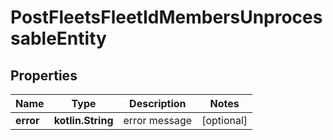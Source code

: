 
# PostFleetsFleetIdMembersUnprocessableEntity

## Properties
Name | Type | Description | Notes
------------ | ------------- | ------------- | -------------
**error** | **kotlin.String** | error message |  [optional]



